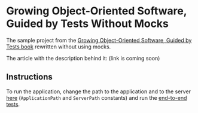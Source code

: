 Growing Object-Oriented Software, Guided by Tests Without Mocks
======================================================

The sample project from the [Growing Object-Oriented Software, Guided by Tests book](http://bit.ly/the-goos-book) rewritten without using mocks.

The article with the description behind it: (link is coming soon)

## Instructions

To run the application, change the path to the application and to the server [here](link) (`ApplicationPath` and `ServerPath` constants) and run the [end-to-end tests](link).
